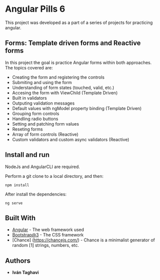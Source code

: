 # Angular Pills 6

This project was developed as a part of a series of projects for practicing angular.

## Forms: Template driven forms and Reactive forms

In this project the goal is practice Angular forms within both approaches. The topics covered are:
  * Creating the form and registering the controls
  * Submiting and using the form
  * Understanding of form states (touched, valid, etc.)
  * Accesing the form with ViewChild (Template Driven)
  * Built in validators
  * Outputing validation messages
  * Default values with ngModel property binding (Template Driven)
  * Grouping form controls
  * Handling radio buttons
  * Setting and patching form values
  * Reseting forms
  * Array of form controls (Reactive)
  * Custom validators and custom async validators (Reactive)

## Install and run

NodeJs and AngularCLI are required.

Perform a git clone to a local directory, and then:

```
npm install
```

After install the dependencies:

```
ng serve
```

## Built With

* [Angular](https://angular.io/) - The web framework used
* [Bootstrap@3](https://getbootstrap.com/docs/3.3/) - The CSS framework
* [Chance] (https://chancejs.com/) - Chance is a minimalist generator of random [1] strings, numbers, etc.

## Authors

* **Iván Taghavi** 
